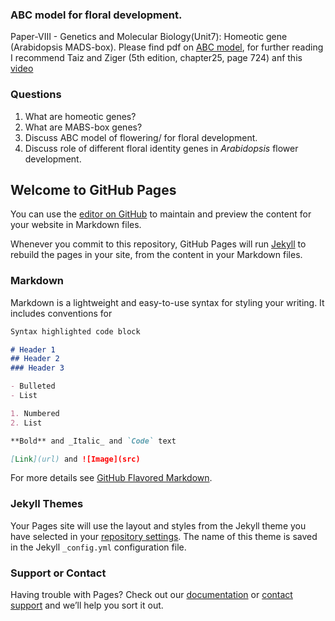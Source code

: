 ### ABC model for floral development.
Paper-VIII - Genetics and Molecular Biology(Unit7): Homeotic gene (Arabidopsis MADS-box). Please find pdf on [ABC model](https://www.dropbox.com/s/7gyzuh654ljl08a/ABC_Model__of_Flowering.pdf?dl=0), for further reading I recommend Taiz and Ziger (5th edition, chapter25, page 724) anf this [video](https://www.youtube.com/watch?v=Gil3VOQq6k4)

### Questions

1. What are homeotic genes?
2. What are MABS-box genes?
3. Discuss ABC model of flowering/ for floral development.
4. Discuss role of different floral identity genes in _Arabidopsis_ flower development.



## Welcome to GitHub Pages

You can use the [editor on GitHub](https://github.com/RKGrewal/RKGrewal.github.io/edit/master/README.md) to maintain and preview the content for your website in Markdown files.

Whenever you commit to this repository, GitHub Pages will run [Jekyll](https://jekyllrb.com/) to rebuild the pages in your site, from the content in your Markdown files.

### Markdown

Markdown is a lightweight and easy-to-use syntax for styling your writing. It includes conventions for

```markdown
Syntax highlighted code block

# Header 1
## Header 2
### Header 3

- Bulleted
- List

1. Numbered
2. List

**Bold** and _Italic_ and `Code` text

[Link](url) and ![Image](src)
```

For more details see [GitHub Flavored Markdown](https://guides.github.com/features/mastering-markdown/).

### Jekyll Themes

Your Pages site will use the layout and styles from the Jekyll theme you have selected in your [repository settings](https://github.com/RKGrewal/RKGrewal.github.io/settings). The name of this theme is saved in the Jekyll `_config.yml` configuration file.

### Support or Contact

Having trouble with Pages? Check out our [documentation](https://help.github.com/categories/github-pages-basics/) or [contact support](https://github.com/contact) and we’ll help you sort it out.
